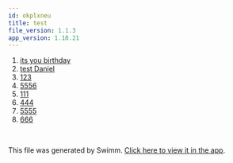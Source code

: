 ```yaml
---
id: okplxneu
title: test
file_version: 1.1.3
app_version: 1.18.21
---
```


<!-- Steps - Do not remove this comment -->
1. [its you birthday](its-you-birthday.124mj6e8.sw.md)
2. [test Daniel](test-daniel.1gubqph7.sw.md)
3. [123](123.hviiyiq0.sw.md)
4. [5556](5556.7is1dl8l.sw.md)
5. [111](111.wutunc1d.sw.md)
6. [444](444.zmpah0gp.sw.md)
7. [5555](5555.0rswcnca.sw.md)
8. [666](666.l0q851z7.sw.md)


<br/>

This file was generated by Swimm. [Click here to view it in the app](http://localhost:5000/repos/Z2l0aHViJTNBJTNBc3ItZXh0ZW5zaW9uJTNBJTNBZG91ZWs=/playlists/okplxneu).
